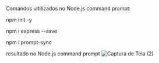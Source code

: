 Comandos ultilizados no Node.js command prompt:

npm init -y

npm i express --save 

npm i prompt-sync

resultado no Node.js command prompt 
![Captura de Tela (2)](https://user-images.githubusercontent.com/114240364/218463627-22076de5-6fa3-4171-bbf0-2ba8738af929.png)

